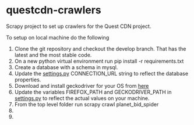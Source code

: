 # questcdn-crawlers
Scrapy project to set up crawlers for the Quest CDN project.

To setup on local machine do the following

1. Clone the git repository and checkout the develop branch. That has the latest and the most stable code.
2. On a new python virtual environment run pip install -r requirements.txt
3. Create a database with a schema in mysql.
4. Update the [settings.py](questcdn/settings.py) CONNECTION_URL string to reflect the database properties.
5. Download and install geckodriver for your OS from [here](https://github.com/mozilla/geckodriver/releases)
6. Update the variables FIREFOX_PATH and GECKODRIVER_PATH in [settings.py](questcdn/settings.py) to reflect the actual values on your machine.
7. From the top level folder run scrapy crawl planet_bid_spider
8. 
9. 